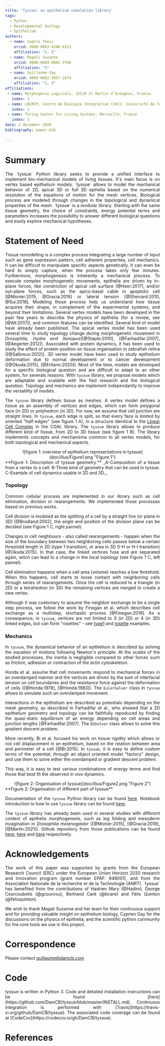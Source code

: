 ```yaml
---
title: 'Tyssue: an epithelium simulation library'
tags:
  - Python
  - Developmental biology
  - Epithelium
authors:
  - name: Sophie Theis
    orcid: 0000-0003-4206-8153
    affiliation: "1, 2"
  - name: Magali Suzanne
    orcid: 0000-0003-0801-3706
    affiliation: "2"
  - name: Guillaume Gay
    orcid: 0000-0002-3957-2474
    affiliation: "1, 3"
affiliations:
 - name: Morphogénie Logiciels, 32110 St Martin d’Armagnac, France.
   index: 1
 - name: LBCMCP, Centre de Biologie Intégrative (CBI), Université de Toulouse, CNRS, UPS, Toulouse 31062, France.
   index: 2
 - name: Turing Center for Living Systems, Marseille, France
   index: 3
date: 2 december 2020
bibliography: paper.bib

---
```

# Summary
<div align="justify">
The `tyssue` Python library seeks to provide a unified interface to implement bio-mechanical models of living tissues. It's main focus is on vertex based epithelium models. `tyssue` allows to model the mechanical behavior of 2D, apical 3D or full 3D epihelia based on the numerical resolution of the equations of motion for the mesh vertices. Biological process are modeled through changes in the topological and dynamical properties of the mesh. `tyssue` is a modular library. Starting with the same tissue geometry, the choice of constraints, energy potential terms and parameters increases the possibility to answer different biological questions and easily explore mechanical hypotheses.
</div>

# Statement of Need
<div align="justify">

Tissue remodelling is a complex process integrating a large number of input such as gene expression pattern, cell adherent properties, cell mechanics. It can be difficult to manipulate specific aspects genetically. It can even be hard to simply capture, when the process takes only few minutes. Furthermore, morphogenesis is inherently a mechanical process. To execute complex morphogenetic movements, epithelia are driven by in-plane forces, like constriction of apical cell surface [@Heer:2017], and/or out-plane forces, such as the apico-basal cable in apoptotic cell [@Monier:2015, @Gracia:2019] or lateral tension [@Sherrard:2010, @Sui:2018]. Modeling those process help us understand how tissue acquires their shape, in complement of the experimental systems, and beyond their limitations. Several vertex models have been developed in the past few years to describe the physics of epithelia (for a review, see [@Alt:2017]), and common features can be identified. Several kind of model have already been published. The apical vertex model has been used several time to study topology change during morphogenetic movement in _Drosophila, Hydra and Xenopus_([@Staple:2010], [@Farhadifar:2007], [@Aegerter:2012]). Associated with protein dynamics, it has been used to study the effect of protein position on tissue organisation in zebrafish retina ([@Salbreux:2012]). 
3D vertex model have been used to study epithelium deformation due to normal development or to cancer development ([@Okuda:2015], [@Eritano:2020]).
Most of the time, models are developed for a specific biological question and are difficult to adapt to an other system, for severals reasons. With `tyssue` library, we propose models which are adaptable and scalable with the fied research and the biological question. Topology and mechanics are implement independantly to improve the versatility of models.

The `tyssue` library defines tissue as meshes. A vertex model defines a tissue as an assembly of vertices and edges, which can form polygonal face (in 2D) or polyhedron (in 3D). For now, we assume that cell junction are straight lines. In `tyssue`, each edge is split, so that every face is limited by oriented "half-edges" (see figure 1 A), in a structure identical to the [Linear Cell Complex](https://doc.cgal.org/latest/Linear_cell_complex/index.html) in the CGAL library. The `tyssue` library  allows to produce different kind of tissue, from 2D to 3D tissue (see figure 1 B). The library implements concepts and mechanisms common to all vertex models, for both topological and mechanical aspects. 


<center>
![figure 1: overview of epithelium representations in tyssue](doc/illus/Figure1.png  "Figure 1")
</center>
**Figure 1: Description of tyssue geometry.** _A-Composition of a tissue from a vertex to a cell. B-Three kind of geometry that can be used in tyssue. C-Example of cell dynamics usable in 2D and 3D._

### Topology

Common cellular process are implemented in our library such as cell elimination, division or rearangements. We implemented those processes based on previous works.

Cell division is modeled as the splitting of a cell by a straight line (or plane in 3D) [@Brodland:2002], the angle and position of the division plane can be decided (see Figure 1 C, right pannel).

Changes in cell neighbours - also called rearangements - happen when the size of the boundary between two neighboring cells passes below a certain threshold length in 2D (type 1 transition), or area in 3D (I-H or H-I transition)  [@Okuda:2015]. In that case, the linked vertices fuse and are separated again, witch can lead to a change in the local topology  (see Figure 1 C, left pannel).

Cell elimination happens when a cell area (volume) reaches a low threshold. When this happens, cell starts to loose contact with neighboring cells through series of rearangements. Once the cell is reduced to a triangle (in 2D) or a tetrahedron (in 3D) the remaining vertices are merged to create a new vertex.

Although it was customary to assume the neighbor exchange to be a single step process, we follow the work by Finegan et al. which describes cell exchange as a multistep, stochastic process [@Finegan:2019]. As a consequence, in `tyssue`, vertices are not limited to 3 (in 2D) or 4 (in 3D) linked edges, but can form "rosettes" - see [type1](https://github.com/DamCB/tyssue-demo/blob/master/06-Type_1_transition.ipynb) and [rosette](https://github.com/DamCB/tyssue-demo/blob/master/08-Rosettes.ipynb) examples.


### Mechanics

In `tyssue`, the dynamical behavior of an epithelium is described by solving the equation of motions following Newton's principle. At the scales of the studied processes, the inertia is negligible compared to other forces such as friction, adhesion or contraction of the actin cytoskeleton.

Honda et al. assume that cell movements respond to mechanical forces in an overdamped manner and the vertices are driven by the sum of interfacial tension on cell boundaries and the resistance force against the deformation of cells ([@Honda:1978], [@Honda:1983]). The `EulerSolver` class in `tyssue` allows to simulate such an overdamped movement.

Interactions in the epithelium are described as potentials depending on the mesh geometry, as described in Farhadifar et al., who showed that a 2D epithelium geometry and topology can be faithfully repoduced by finding the quasi-static equilibrium of an energy depending on cell areas and junction lengths [@Farhadifar:2007]. The `QSSolver` class allows to solve this gradient descent problem.

More recently, Bi et al. focused his work on tissue rigidity which allows or not cell displacement in an epithelium, based on the relation between area and perimeter of a cell [@Bi:2015]. In `tyssue`, it is easy to define custom terms of the potential, through an object oriented model "factory" design, and use them to solve either the overdamped or gradient descent problem.

This way, it is easy to test various combinations of energy terms and find those that best fit the observed _in vivo_ dynamics.

<center>
![figure 2: Organisation of tyssue](doc/illus/Figure2.png  "Figure 2")
</center>
**Figure 2: Organisation of different part of tyssue**


Documentation of the `tyssue` Python library can be found [here](https://tyssue.readthedocs.io/en/latest/). Notebook introduction to how to use `tyssue` library can be found [here](https://github.com/DamCB/tyssue-demo).

The `tyssue` library has already been used in several studies with different context of epithelia morphogenesis, such as leg folding and mesoderm invagination in *Drosophila melanogaster* ([@Monier:2015], [@Gracia:2019], [@Martin:2021]). Github repository from those publications can be found [here](https://github.com/glyg/leg-joint), [here](https://github.com/suzannelab/invagination) and [here](https://github.com/suzannelab/polarity) respectively.

</div>

# Acknowledgements
<div align="justify">
The work of this paper was supported by grants from the European Research Council (ERC) under the European Union Horizon 2020 research and innovation program (grant number EPAF: 648001), and from the Association Nationale de la recherche et de la Technologie (ANRT). `tyssue` has benefited from the contributions of Hadrien Mary (@Hadim), George Courcoubetis (@gcourcou), Bertrand Caré (@bcare) and Félix Quinton (@felixquinton).

We wish to thank Magali Suzanne and her team for their continuous support and for providing valuable insight on epithelium biology, Cyprien Gay for the discussions on the physics of epithelia, and the scientific python community for the core tools we use in this project.
</div>

# Correspondence
Please contact guillaume@damcb.com

# Code
<div align="justify">
tyssue is written in Python 3. Code and detailed installation instructions can be found [here](https://github.com/DamCB/tyssue/blob/master/INSTALL.md). Continuous integration is performed with [Travis](https://travis-ci.org/github/DamCB/tyssue). The associated code coverage can be found at [CodeCov](https://codecov.io/gh/DamCB/tyssue).
</div>

# References
